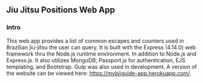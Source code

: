 ## Jiu Jitsu Positions Web App

### Intro

This web app provides a list of common escapes and counters used in Brazilian jiu-jitsu the user can query. It is built with the Express (4.14.0) web framework thru the Node.js runtime environment. In addition to Node.js and Express.js.  It also utilizes MongoDB, Passport.js for authentication, EJS templating, and Bootstrap.  Gulp was also used in development.  A version of the website can be viewed here: https://mybjjguide-app.herokuapp.com/. 

